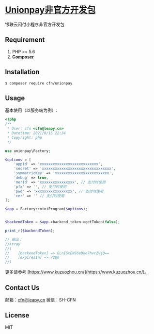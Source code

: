 <h1 align="left"><a href="https://www.kuzuozhou.cn">Unionpay非官方开发包</a></h1>

银联云闪付小程序非官方开发包

## Requirement

1. PHP >= 5.6
2. **[Composer](https://getcomposer.org/)**

## Installation

```shell
$ composer require cfn/unionpay
```

## Usage

基本使用（以服务端为例）:

```php
<?php
/**
 * User: cfn <cfn@leapy.cn>
 * Datetime: 2021/8/15 22:34
 * Copyright: php
 */

use unionpay\Factory;

$options = [
    'appid' => 'xxxxxxxxxxxxxxxxxxxxxxxxxxx',
    'secret' => 'xxxxxxxxxxxxxxxxxxxxxxxxxxxxxxxx',
    'symmetricKey' => 'xxxxxxxxxxxxxxxxxxxxxxxxx',
    'debug' => true,
    'merId' => 'xxxxxxxxxxxxxxxx', // 支付时使用
    'pfx' => '', // 支付时使用
    'pwd' => 'xxxxxxxxxxxxxxxxx', // 支付时使用
    'cer' => '' // 支付时使用
];

$app = Factory::miniProgram($options);


$backendToken = $app->backend_token->getToken(false);

print_r($backendToken);

// 输出：
//Array
//(
//    [backendToken] => GLnIGxENS6eDke7hvrZVjQ==
//    [expiresIn] => 7200
//)

```

更多请参考 [https://www.kuzuozhou.cn/](https://www.kuzuozhou.cn/)。

## Contact Us

邮箱：cfn@leapy.cn
微信：SH-CFN

## License

MIT
